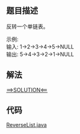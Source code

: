 ## 题目描述

反转一个单链表。

示例:
<br>输入: 1->2->3->4->5->NULL
<br>输出: 5->4->3->2->1->NULL

## 解法

[==>SOLUTION<==](https://leetcode-cn.com/problems/reverse-linked-list/solution/shi-pin-jiang-jie-die-dai-he-di-gui-hen-hswxy/)

## 代码

[ReverseList.java](https://github.com/Marshal7cc/leetcode-java/blob/master/src/linkedlist/ReverseList.java)


